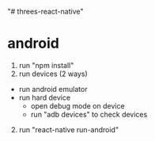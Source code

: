 "# threes-react-native" 

# android
1. run "npm install"
2. run devices (2 ways)
  * run android emulator
  * run hard device
    - open debug mode on device
    - run "adb devices" to check devices
2. run "react-native run-android"
